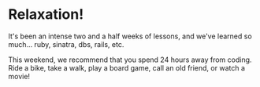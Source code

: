# Relaxation!

It's been an intense two and a half weeks of lessons, and we've learned so much... ruby, sinatra, dbs, rails, etc.

This weekend, we recommend that you spend 24 hours away from coding. Ride a bike, take a walk, play a board game, call an old friend, or watch a movie!
